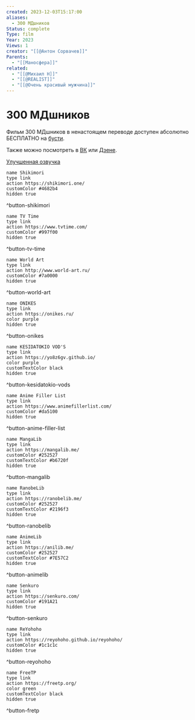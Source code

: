 ```yaml
---
created: 2023-12-03T15:17:00
aliases:
  - 300 МДшников
Status: complete
Type: film
Year: 2023
Views: 1
creator: "[[@Антон Сорвачев]]"
Parents:
  - "[[Маносфера]]"
related:
  - "[[@Михаил Н]]"
  - "[[@REALIST]]"
  - "[[@Очень красивый мужчина]]"
---
```


# 300 МДшников

Фильм 300 МДшников в ненастоящем переводе доступен абсолютно БЕСПЛАТНО на  [бусти](https://boosty.to/sorvachev/posts/3b7c015c-428f-40b7-9370-5bb5b298a814?share=post_link).

Также можно посмотреть в [ВК](https://vk.com/wall-211878170_519?z=video-211878170_456239106%2F02f8513a4db9b979f1%2Fpl_post_-211878170_519) или [Дзене](https://dzen.ru/video/watch/656c72331fa2c01a57f22a35?share_to=link).


[Улучшенная озвучка](https://boosty.to/sorvachev/posts/1ca61b49-8a02-4be5-b064-943276e1b6a5)


```button
name Shikimori
type link
action https://shikimori.one/
customColor #4682b4
hidden true
```
^button-shikimori

```button
name TV Time
type link
action https://www.tvtime.com/
customColor #997f00
hidden true
```
^button-tv-time

```button
name World Art
type link
action http://www.world-art.ru/
customColor #7a0000
hidden true
```
^button-world-art

```button
name ONIKES
type link
action https://onikes.ru/
color purple
hidden true
```
^button-onikes

```button
name KESIDATOKIO VOD'S
type link
action https://yo8z6gv.github.io/
color purple
customTextColor black
hidden true
```
^button-kesidatokio-vods

```button
name Anime Filler List
type link
action https://www.animefillerlist.com/
customColor #da5100
hidden true
```
^button-anime-filler-list

```button
name MangaLib
type link
action https://mangalib.me/
customColor #252527
customTextColor #b6720f
hidden true
```
^button-mangalib

```button
name RanobeLib
type link
action https://ranobelib.me/
customColor #252527
customTextColor #2196f3
hidden true
```
^button-ranobelib

```button
name AnimeLib
type link
action https://anilib.me/
customColor #252527
customTextColor #7E57C2
hidden true
```
^button-animelib

```button
name Senkuro
type link
action https://senkuro.com/
customColor #191A21
hidden true
```
^button-senkuro

```button
name ReYohoho
type link
action https://reyohoho.github.io/reyohoho/
customColor #1c1c1c
hidden true
```
^button-reyohoho

```button
name FreeTP
type link
action https://freetp.org/
color green
customTextColor black
hidden true
```
^button-fretp
